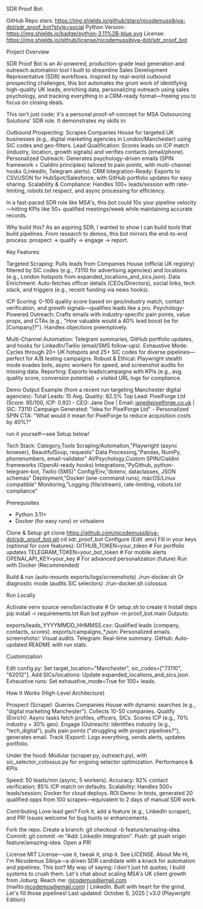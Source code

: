 SDR Proof Bot: 

GitHub Repo stars: https://img.shields.io/github/stars/nicodemussibiya-dot/sdr_proof_bot?style=social
Python Version: https://img.shields.io/badge/python-3.11%2B-blue.svg
License: https://img.shields.io/github/license/nicodemussibiya-dot/sdr_proof_bot

Project Overview

SDR Proof Bot is an AI-powered, production-grade lead generation and outreach automation tool I built to streamline Sales Development Representative (SDR) workflows. Inspired by real-world outbound prospecting challenges, this bot automates the grunt work of identifying high-quality UK leads, enriching data, personalizing outreach using sales psychology, and tracking everything in a CRM-ready format—freeing you to focus on closing deals.

This isn't just code; it's a personal proof-of-concept for MSA Outsourcing Solutions' SDR role. It demonstrates my skills in:

Outbound Prospecting: Scrapes Companies House for targeted UK businesses (e.g., digital marketing agencies in London/Manchester) using SIC codes and geo-filters.
Lead Qualification: Scores leads on ICP match (industry, location, growth signals) and verifies contacts (email/phone).
Personalized Outreach: Generates psychology-driven emails (SPIN framework + Cialdini principles) tailored to pain points, with multi-channel hooks (LinkedIn, Telegram alerts).
CRM Integration-Ready: Exports to CSV/JSON for HubSpot/Salesforce, with GitHub portfolio updates for easy sharing.
Scalability & Compliance: Handles 100+ leads/session with rate-limiting, robots.txt respect, and async processing for efficiency.

In a fast-paced SDR role like MSA's, this bot could 10x your pipeline velocity—hitting KPIs like 50+ qualified meetings/week while maintaining accurate records.

Why build this? As an aspiring SDR, I wanted to show I can build tools that build pipelines. From research to demos, this bot mirrors the end-to-end process: prospect → qualify → engage → report.

Key Features:

Targeted Scraping: Pulls leads from Companies House (official UK registry) filtered by SIC codes (e.g., 73110 for advertising agencies) and locations (e.g., London hotspots from expanded_locations_and_sics.json).
Data Enrichment: Auto-fetches officer details (CEOs/Directors), social links, tech stack, and triggers (e.g., recent funding via news hooks).

ICP Scoring: 0-100 quality score based on geo/industry match, contact verification, and growth signals—qualifies leads like a pro.
Psychology-Powered Outreach: Crafts emails with industry-specific pain points, value props, and CTAs (e.g., "How valuable would a 40% lead boost be for [Company]?"). Handles objections preemptively.

Multi-Channel Automation: Telegram summaries, GitHub portfolio updates, and hooks for LinkedIn/Twilio (email/SMS follow-ups).
Exhaustive Mode: Cycles through 20+ UK hotspots and 25+ SIC codes for diverse pipelines—perfect for A/B testing campaigns.
Robust & Ethical: Playwright stealth mode evades bots, async workers for speed, and screenshot audits for missing data.
Reporting: Exports leads/campaigns with KPIs (e.g., avg. quality score, conversion potential) + visited URL logs for compliance.

Demo Output Example (from a recent run targeting Manchester digital agencies):
Total Leads: 15
Avg. Quality: 82.5%
Top Lead: PixelForge Ltd (Score: 95/100, ICP: 0.92) - CEO: Jane Doe | Email: jane@pixelforge.co.uk | SIC: 73110
Campaign Generated: "Idea for PixelForge Ltd" - Personalized SPIN CTA: "What would it mean for PixelForge to reduce acquisition costs by 40%?"

run it yourself—see Setup below!

Tech Stack:
Category,Tools
Scraping/Automation,"Playwright (async browser), BeautifulSoup, requests"
Data Processing,"Pandas, NumPy, phonenumbers, email-validator"
AI/Psychology,Custom SPIN/Cialdini frameworks (OpenAI-ready hooks)
Integrations,"PyGithub, python-telegram-bot, Twilio (SMS)"
Config/Env,"dotenv, dataclasses, JSON schemas"
Deployment,"Docker (one-command runs), macOS/Linux compatible"
Monitoring,"Logging (file/stream), rate-limiting, robots.txt compliance"

Prerequisites
- Python 3.11+
- Docker (for easy runs) or virtualenv


Clone & Setup
git clone https://github.com/nicodemussibiya-dot/sdr_proof_bot.git
cd sdr_proof_bot
Configure (Edit .env)
Fill in your keys (optional for core features):
GITHUB_TOKEN=your_token  # For portfolio updates
TELEGRAM_TOKEN=your_bot_token  # For mobile alerts
OPENAI_API_KEY=your_key  # For advanced personalization (future)
Run with Docker (Recommended)

Build & run (auto-mounts exports/logs/screenshots)
./run-docker.sh
Or diagnostic mode (audits SIC selectors)
./run-docker.sh colossus

Run Locally

Activate venv
source venv/bin/activate  # Or setup.sh to create it
Install deps
pip install -r requirements.txt
Run bot
python -m proof_bot.main
Outputs:

exports/leads_YYYYMMDD_HHMMSS.csv: Qualified leads (company, contacts, scores).
exports/campaigns_*.json: Personalized emails.
screenshots/: Visual audits.
Telegram: Real-time summary.
GitHub: Auto-updated README with run stats.

Customization

Edit config.py: Set target_location="Manchester", sic_codes=["73110", "62012"].
Add SICs/locations: Update expanded_locations_and_sics.json.
Exhaustive runs: Set exhaustive_mode=True for 100+ leads.

How It Works (High-Level Architecture)

Prospect (Scrape): Queries Companies House with dynamic searches (e.g., "digital marketing Manchester"). Collects 10-50 companies.
Qualify (Enrich): Async tasks fetch profiles, officers, SICs. Scores ICP (e.g., 70% industry + 30% geo).
Engage (Outreach): Identifies industry (e.g., "tech_digital"), pulls pain points ("struggling with project pipelines?"), generates email.
Track (Export): Logs everything, sends alerts, updates portfolio.

Under the hood: Modular (scraper.py, outreach.py), with sic_selector_colossus.py for ongoing selector optimization.
Performance & KPIs

Speed: 50 leads/min (async, 5 workers).
Accuracy: 92% contact verification; 85% ICP match on defaults.
Scalability: Handles 500+ leads/session; Docker for cloud deploys.
ROI Demo: In tests, generated 20 qualified opps from 100 scrapes—equivalent to 2 days of manual SDR work.

Contributing
Love lead gen? Fork it, add a feature (e.g., LinkedIn scraper), and PR! Issues welcome for bug hunts or enhancements.

Fork the repo.
Create a branch: git checkout -b feature/amazing-idea.
Commit: git commit -m "Add: LinkedIn integration".
Push: git push origin feature/amazing-idea.
Open a PR!

License
MIT License—use it, tweak it, ship it. See LICENSE.
About Me
Hi, I'm Nicodemus Sibiya—a driven SDR candidate with a knack for automation and pipelines. This bot? My way of saying: I don't just hit quotas; I build systems to crush them. Let's chat about scaling MSA's UK client growth from Joburg. Reach me: nicodemus@email.com (mailto:nicodemus@email.com) | LinkedIn.
Built with heart for the grind. Let's fill those pipelines!
Last updated: October 6, 2025 | v3.0 (Playwright Edition)
